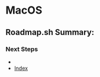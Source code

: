 # MacOS

## Roadmap.sh Summary:

### Next Steps
- []()
- [Index](https://github.com/Sisu-Sus/CyberSec-RoadMap/blob/main/index.md)
